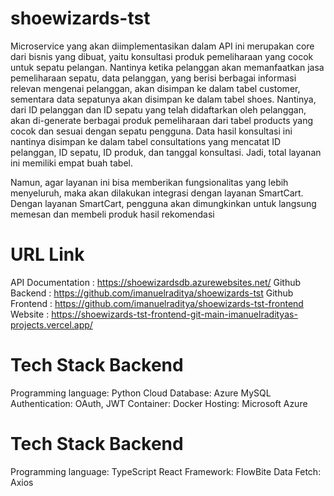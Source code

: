 # shoewizards-tst
Microservice yang akan diimplementasikan dalam API ini merupakan core dari bisnis yang dibuat, yaitu konsultasi produk pemeliharaan yang cocok untuk sepatu pelangan. Nantinya ketika pelanggan akan memanfaatkan jasa pemeliharaan sepatu, data pelanggan, yang berisi berbagai informasi relevan mengenai pelanggan, akan disimpan ke dalam tabel customer, sementara data sepatunya akan disimpan ke dalam tabel shoes. Nantinya, dari ID pelanggan dan ID sepatu yang telah didaftarkan oleh pelanggan, akan di-generate berbagai produk pemeliharaan dari tabel products yang cocok dan sesuai dengan sepatu pengguna. Data hasil konsultasi ini nantinya disimpan ke dalam tabel consultations yang mencatat ID pelanggan, ID sepatu, ID produk, dan tanggal konsultasi. Jadi, total layanan ini memiliki empat buah tabel.

Namun, agar layanan ini bisa memberikan fungsionalitas yang lebih menyeluruh, maka akan dilakukan integrasi dengan layanan SmartCart. Dengan layanan SmartCart, pengguna akan dimungkinkan untuk langsung memesan dan membeli produk hasil rekomendasi

# URL Link
API Documentation	: https://shoewizardsdb.azurewebsites.net/
Github Backend	: https://github.com/imanuelraditya/shoewizards-tst
Github Frontend	: https://github.com/imanuelraditya/shoewizards-tst-frontend
Website	: https://shoewizards-tst-frontend-git-main-imanuelradityas-projects.vercel.app/

# Tech Stack Backend
Programming language: Python
Cloud Database: Azure MySQL
Authentication: OAuth, JWT
Container: Docker
Hosting: Microsoft Azure

# Tech Stack Backend
Programming language: TypeScript
React
Framework: FlowBite
Data Fetch: Axios
